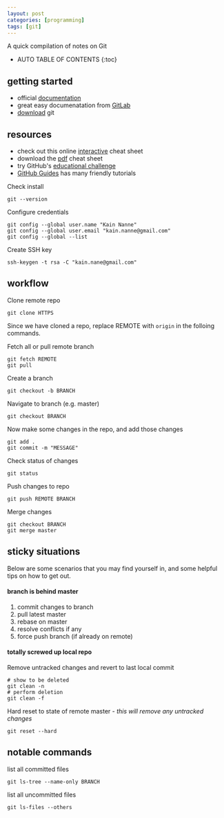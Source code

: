 ```yaml
---
layout: post
categories: [programming]
tags: [git]
---
```


A quick compilation of notes on Git

<!-- excerpt separator -->

* AUTO TABLE OF CONTENTS
{:toc}

## getting started

- official [documentation](https://git-scm.com/)  
- great easy documenatation from [GitLab](https://docs.gitlab.com/ce/gitlab-basics)  
- [download](https://git-scm.com/book/en/v2/Getting-Started-Installing-Git) git  

## resources

- check out this online [interactive](http://ndpsoftware.com/git-cheatsheet.html) cheat sheet  
- download the [pdf](https://services.github.com/on-demand/downloads/github-git-cheat-sheet.pdf) cheat sheet  
- try GitHub's [educational challenge](https://try.github.io/)
- [GitHub Guides](https://guides.github.com/) has many friendly tutorials

Check install  

```shell
git --version
```

Configure credentials  

```shell
git config --global user.name "Kain Nanne"
git config --global user.email "kain.nanne@gmail.com"
git config --global --list
```

Create SSH key  

```shell
ssh-keygen -t rsa -C "kain.nane@gmail.com"
```

## workflow

Clone remote repo  

```shell
git clone HTTPS
```

Since we have cloned a repo, replace REMOTE with `origin` in the folloing commands.

Fetch all or pull remote branch    

```shell
git fetch REMOTE
git pull
```

Create a branch  

```shell
git checkout -b BRANCH
```

Navigate to branch (e.g. master)  

```shell
git checkout BRANCH
```

Now make some changes in the repo, and add those changes  

```shell
git add .
git commit -m "MESSAGE"
```

Check status of changes  

```shell
git status
```

Push changes to repo  

```shell
git push REMOTE BRANCH
```

Merge changes  

```shell
git checkout BRANCH
git merge master
```

## sticky situations  

Below are some scenarios that you may find yourself in, and some helpful tips on how to get out.

#### branch is behind master

1. commit changes to branch
2. pull latest master
3. rebase on master
4. resolve conflicts if any
5. force push branch (if already on remote)

#### totally screwed up local repo

Remove untracked changes and revert to last local commit  

```shell
# show to be deleted
git clean -n
# perform deletion
git clean -f
```

Hard reset to state of remote master - *this will remove any untracked changes*  

```shell
git reset --hard
```

## notable commands

list all committed files  

```shell
git ls-tree --name-only BRANCH
```

list all uncommitted files  

```shell
git ls-files --others
```
